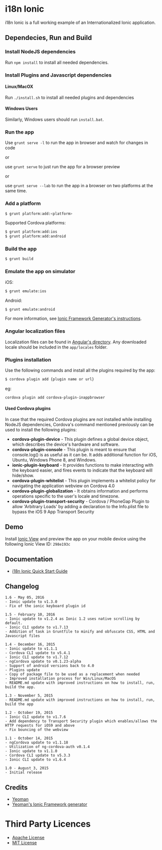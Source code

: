 # i18n Ionic
i18n Ionic is a full working example of an Internationalized Ionic application.

## Dependecies, Run and Build
### Install NodeJS dependencies

Run `npm install` to install all needed dependencies.

### Install Plugins and Javascript dependencies
#### Linux/MacOX
Run `./install.sh` to install all needed plugins and dependencies

#### Windows Users
Similarly, Windows users should run `install.bat`.

### Run the app
Use `grunt serve -l` to run the app in browser and watch for changes in code

or

use `grunt serve` to just run the app for a browser preview

or

use `grunt serve --lab` to run the app in a browser on two platforms at the same time.

### Add a platform

```bash
$ grunt platform:add:<platform>
```

Supported Cordova platforms:

```bash
$ grunt platform:add:ios
$ grunt platform:add:android
```

### Build the app

```bash
$ grunt build
```

### Emulate the app on simulator
iOS:

```bash
$ grunt emulate:ios
```

Android:

```bash
$ grunt emulate:android
```

For more information, see [Ionic Framework Generator's instructions](https://github.com/diegonetto/generator-ionic).

### Angular localization files

Localization files can be found in [Angular's directory](https://code.angularjs.org/1.3.6/i18n/). Any downloaded locale should be included in the `app/locales` folder.

### Plugins installation

Use the following commands and install all the plugins required by the app:
```bash
$ cordova plugin add {plugin name or url}
```

eg:

```bash
cordova plugin add cordova-plugin-inappbrowser
```

#### Used Cordova plugins
In case that the required Cordova plugins are not installed while installing NodeJS dependencies, Cordova's command mentioned previously can be used to install the following plugins:

* **cordova-plugin-device** - This plugin defines a global device object, which describes the device's hardware and software.
* **cordova-plugin-console** - This plugin is meant to ensure that console.log() is as useful as it can be. It adds additional function for iOS, Ubuntu, Windows Phone 8, and Windows.
* **ionic-plugin-keyboard** - It provides functions to make interacting with the keyboard easier, and fires events to indicate that the keyboard will hide/show.
* **cordova-plugin-whitelist** - This plugin implements a whitelist policy for navigating the application webview on Cordova 4.0
* **cordova-plugin-globalization** - It obtains information and performs operations specific to the user's locale and timezone.
* **cordova-plugin-transport-security** - Cordova / PhoneGap Plugin to allow 'Arbitrary Loads' by adding a declaration to the Info.plist file to bypass the iOS 9 App Transport Security

## Demo
Install [Ionic View](http://view.ionic.io/) and preview the app on your mobile device using the following Ionic View ID: `298e193c`

## Documentation
* [i18n Ionic Quick Start Guide](https://docs.google.com/document/d/1o_88Rk-u-dOtqcHsITNl3sOTPFliLP4AsVYGQf-m3F8/edit?usp=sharing)


## Changelog
```
1.6 - May 05, 2016
- Ionic update to v1.3.0
- Fix of the ionic keyboard plugin id

1.5 - February 10, 2016
- Ionic update to v1.2.4 as Ionic 1.2 uses native scrolling by default.
- Ionic CLI update to v1.7.13
- Addition of task in Gruntfile to minify and obfuscate CSS, HTML and Javascript files

1.4 - December 16, 2015
- Ionic update to v1.1.1
- Cordova CLI update to v5.4.1
- Ionic CLI update to v1.7.12
- ngCordova update to v0.1.23-alpha
- Support of android versions back to 4.0
- Plugins update
- Copy of package file to be used as a replacement when needed
- Improved installation process for Win/Linux/MacOS
- README.md update with improved instructions on how to install, run, build the app.

1.3 - November 5, 2015
- README.md update with improved instructions on how to install, run, build the app

1.2 - October 19, 2015
- Ionic CLI update to v1.7.6
- Add dependency to Transport Security plugin which enables/allows the HTTP requests for iOS9 and above
- Fix bouncing of the webview

1.1 - October 14, 2015
- ngCordova update to v1.1.18
- Utilization of ng-cordova-auth v0.1.4
- Ionic update to v1.1.0
- Cordova CLI update to v5.3.3
- Ionic CLI update to v1.6.4

1.0 - August 3, 2015
- Initial release
```
## Credits

* [Yeoman](http://yeoman.io/)
* [Yeoman's Ionic Framework generator](https://github.com/diegonetto/generator-ionic)

# Third Party Licences
* [Apache License](http://www.apache.org/licenses/)
* [MIT License](https://opensource.org/licenses/MIT)
